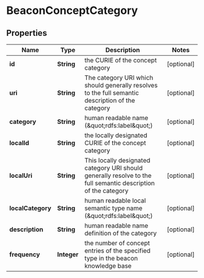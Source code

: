 
# BeaconConceptCategory

## Properties
Name | Type | Description | Notes
------------ | ------------- | ------------- | -------------
**id** | **String** | the CURIE of the concept category |  [optional]
**uri** | **String** | The category URI which should generally resolves to  the full semantic description of the category |  [optional]
**category** | **String** | human readable name (\&quot;rdfs:label\&quot;) |  [optional]
**localId** | **String** | the locally designated CURIE of the concept category |  [optional]
**localUri** | **String** | This locally designated category URI should generally  resolve to the full semantic description of the category |  [optional]
**localCategory** | **String** | human readable local semantic type name (\&quot;rdfs:label\&quot;) |  [optional]
**description** | **String** | human readable name definition of the category |  [optional]
**frequency** | **Integer** | the number of concept entries of the specified type in the beacon knowledge base |  [optional]



